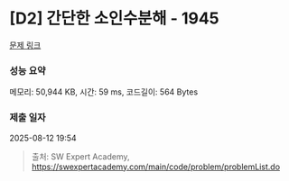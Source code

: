 # [D2] 간단한 소인수분해 - 1945 

[문제 링크](https://swexpertacademy.com/main/code/problem/problemDetail.do?contestProbId=AV5Pl0Q6ANQDFAUq) 

### 성능 요약

메모리: 50,944 KB, 시간: 59 ms, 코드길이: 564 Bytes

### 제출 일자

2025-08-12 19:54



> 출처: SW Expert Academy, https://swexpertacademy.com/main/code/problem/problemList.do